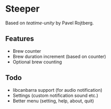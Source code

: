 # Steeper

Based on *teatime-unity* by Pavel Rojtberg.

## Features
- Brew counter
- Brew duration increment (based on counter)
- Optional brew counting

## Todo
- libcanbarra support (for audio notification)
- Settings (custom notification sound etc.)
- Better menu (setting, help, about, quit)